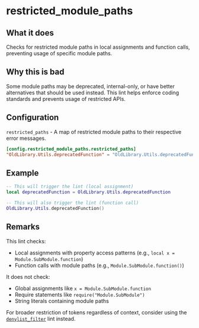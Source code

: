 # restricted_module_paths

## What it does

Checks for restricted module paths in local assignments and function calls, preventing usage of specific module paths.

## Why this is bad

Some module paths may be deprecated, internal-only, or have better alternatives that should be used instead. This lint helps enforce coding standards and prevents usage of restricted APIs.

## Configuration

`restricted_paths` - A map of restricted module paths to their respective error messages.

```toml
[config.restricted_module_paths.restricted_paths]
"OldLibrary.Utils.deprecatedFunction" = "OldLibrary.Utils.deprecatedFunction has been deprecated. Use NewLibrary.Utils.modernFunction instead."
```

## Example

```lua
-- This will trigger the lint (local assignment)
local deprecatedFunction = OldLibrary.Utils.deprecatedFunction

-- This will also trigger the lint (function call)
OldLibrary.Utils.deprecatedFunction()
```

## Remarks

This lint checks:
- Local assignments with property access patterns (e.g., `local x = Module.SubModule.function`)
- Function calls with module paths (e.g., `Module.SubModule.function()`)

It does not check:
- Global assignments like `x = Module.SubModule.function`
- Require statements like `require("Module.SubModule")`
- String literals containing module paths

For broader restriction of tokens regardless of context, consider using the [`denylist_filter`](./denylist_filter.md) lint instead.
